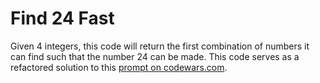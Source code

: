 # Find 24 Fast

Given 4 integers, this code will return the first combination of numbers it can find such that the number 24 can be made.
This code serves as a refactored solution to this [prompt on codewars.com](https://www.codewars.com/kata/574e890e296e412a0400149c/solutions/python).

